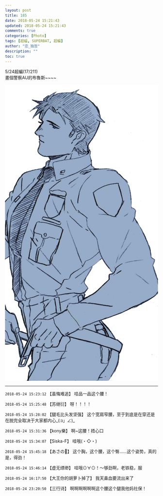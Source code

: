 ```yaml
---
layout: post
title: 185
date: 2018-05-24 15:21:43
updated: 2018-05-24 15:21:43
comments: true
categories: [Photo]
tags: [超蝠, SUPERBAT, 超蝙]
author: "恋_独哲"
description: ""
toc: true
---
```


<p>5/24超蝙(17/211)<br />畫個警察AU的布魯斯~~~~<br /></p>

![](https://raw.githubusercontent.com/alicewish/maple50821/master/img_YW5MWVN1NEpoZFZwTWpobmRTTi9FNHp2VVZaVkVmTzdaVTJCcmlUUXMyamZ5NWhPOHg3aTNnPT0.jpg)

---

`2018-05-24 15:23:12` 【虽悔难追】 哇品一品这个腰！

`2018-05-24 15:25:48` 【苏继衍】 呀！！！！

`2018-05-24 15:28:02` 【腿毛比头发坚强】 这个宽肩窄腰，至于到底是在穿还是在脱完全取决于大家都内心\_(:з」∠)\_

`2018-05-24 15:31:36` 【kony樂】 啊~这腰！捂心口

`2018-05-24 15:34:07` 【Siska-F】 哇哦(・◇・)

`2018-05-24 15:45:18` 【あさの🍄】 这个胸，这个腰，这个臀......这个姿势，真的是，得劲！

`2018-05-24 15:46:14` 【虚无缥缈】 哇哦⊙∀⊙！～够劲啊，老铁稳，服

`2018-05-24 16:17:50` 【大王你的胡萝卜掉了】 我天鼻血要流出来了

`2018-05-24 23:20:50` 【三行诗】 啊啊啊啊啊啊这个腰这个腿我他妈社保！
